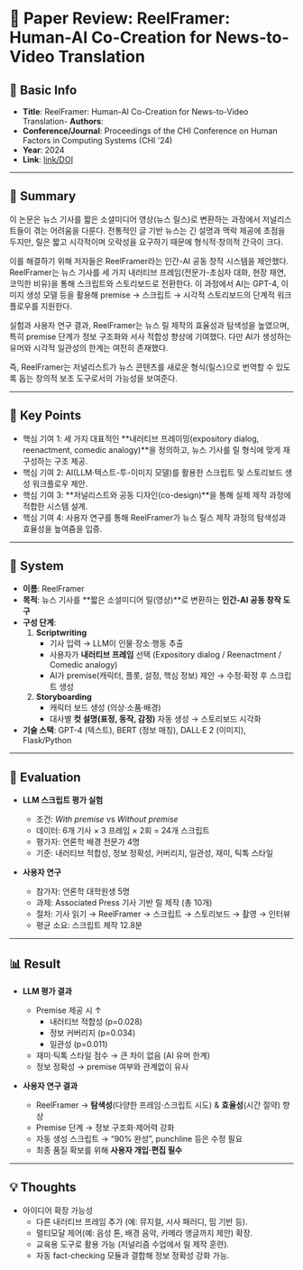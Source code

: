 # 📄 Paper Review: ReelFramer: Human-AI Co-Creation for News-to-Video Translation

## 📝 Basic Info
- **Title**: ReelFramer: Human-AI Co-Creation for News-to-Video Translation- **Authors**: 
- **Conference/Journal**: Proceedings of the CHI Conference on Human Factors in Computing Systems (CHI ’24)
- **Year**: 2024
- **Link**: [link/DOI](https://dl.acm.org/doi/pdf/10.1145/3613904.3642868#page=14.66)

---

## 🎯 Summary

이 논문은 뉴스 기사를 짧은 소셜미디어 영상(뉴스 릴스)로 변환하는 과정에서 저널리스트들이 겪는 어려움을 다룬다. 전통적인 글 기반 뉴스는 긴 설명과 맥락 제공에 초점을 두지만, 릴은 짧고 시각적이며 오락성을 요구하기 때문에 형식적·창의적 간극이 크다.

이를 해결하기 위해 저자들은 ReelFramer라는 인간-AI 공동 창작 시스템을 제안했다. ReelFramer는 뉴스 기사를 세 가지 내러티브 프레임(전문가-초심자 대화, 현장 재연, 코믹한 비유)을 통해 스크립트와 스토리보드로 전환한다. 이 과정에서 AI는 GPT-4, 이미지 생성 모델 등을 활용해 premise → 스크립트 → 시각적 스토리보드의 단계적 워크플로우를 지원한다.

실험과 사용자 연구 결과, ReelFramer는 뉴스 릴 제작의 효율성과 탐색성을 높였으며, 특히 premise 단계가 정보 구조화와 서사 적합성 향상에 기여했다. 다만 AI가 생성하는 유머와 시각적 일관성의 한계는 여전히 존재했다.

즉, ReelFramer는 저널리스트가 뉴스 콘텐츠를 새로운 형식(릴스)으로 번역할 수 있도록 돕는 창의적 보조 도구로서의 가능성을 보여준다.

---

## 🔑 Key Points
- 핵심 기여 1: 세 가지 대표적인 **내러티브 프레이밍(expository dialog, reenactment, comedic analogy)**을 정의하고, 뉴스 기사를 릴 형식에 맞게 재구성하는 구조 제공.
- 핵심 기여 2: AI(LLM·텍스트-투-이미지 모델)를 활용한 스크립트 및 스토리보드 생성 워크플로우 제안.
- 핵심 기여 3: **저널리스트와 공동 디자인(co-design)**을 통해 실제 제작 과정에 적합한 시스템 설계.
- 핵심 기여 4: 사용자 연구를 통해 ReelFramer가 뉴스 릴스 제작 과정의 탐색성과 효율성을 높여줌을 입증.

---


## 🔧 System
- **이름**: ReelFramer  
- **목적**: 뉴스 기사를 **짧은 소셜미디어 릴(영상)**로 변환하는 **인간-AI 공동 창작 도구**  
- **구성 단계**:  
  1. **Scriptwriting**  
     - 기사 입력 → LLM이 인물·장소·행동 추출  
     - 사용자가 **내러티브 프레임** 선택 (Expository dialog / Reenactment / Comedic analogy)  
     - AI가 premise(캐릭터, 플롯, 설정, 핵심 정보) 제안 → 수정·확정 후 스크립트 생성  
  2. **Storyboarding**  
     - 캐릭터 보드 생성 (의상·소품·배경)  
     - 대사별 **컷 설명(표정, 동작, 감정)** 자동 생성 → 스토리보드 시각화  
- **기술 스택**: GPT-4 (텍스트), BERT (정보 매칭), DALL·E 2 (이미지), Flask/Python  

---

## 🧪 Evaluation
- **LLM 스크립트 평가 실험**  
  - 조건: *With premise* vs *Without premise*  
  - 데이터: 6개 기사 × 3 프레임 × 2회 = 24개 스크립트  
  - 평가자: 언론학 배경 전문가 4명  
  - 기준: 내러티브 적합성, 정보 정확성, 커버리지, 일관성, 재미, 틱톡 스타일  

- **사용자 연구**  
  - 참가자: 언론학 대학원생 5명  
  - 과제: Associated Press 기사 기반 릴 제작 (총 10개)  
  - 절차: 기사 읽기 → ReelFramer → 스크립트 → 스토리보드 → 촬영 → 인터뷰  
  - 평균 소요: 스크립트 제작 12.8분  

---

## 📊 Result
- **LLM 평가 결과**  
  - Premise 제공 시 ↑  
    - 내러티브 적합성 (p=0.028)  
    - 정보 커버리지 (p=0.034)  
    - 일관성 (p=0.011)  
  - 재미·틱톡 스타일 점수 → 큰 차이 없음 (AI 유머 한계)  
  - 정보 정확성 → premise 여부와 관계없이 유사  

- **사용자 연구 결과**  
  - ReelFramer → **탐색성**(다양한 프레임·스크립트 시도) & **효율성**(시간 절약) 향상  
  - Premise 단계 → 정보 구조화·제어력 강화  
  - 자동 생성 스크립트 → “90% 완성”, punchline 등은 수정 필요  
  - 최종 품질 확보를 위해 **사용자 개입·편집 필수**
    
---

## 💡 Thoughts
- 아이디어 확장 가능성
  - 다른 내러티브 프레임 추가 (예: 뮤지컬, 시사 패러디, 밈 기반 등).
  - 멀티모달 제어(예: 음성 톤, 배경 음악, 카메라 앵글까지 제안) 확장.
  - 교육용 도구로 활용 가능 (저널리즘 수업에서 릴 제작 훈련).
  - 자동 fact-checking 모듈과 결합해 정보 정확성 강화 가능.
